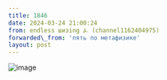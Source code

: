 ```yaml
---
title: 1846
date: 2024-03-24 21:00:24
from: endless шизing ⍼ (channel1162404975)
forwarded\_from: 'пять по метафизике'
layout: post
---
```


![image](photos/photo_289@24-03-2024_21-00-24.jpg)



